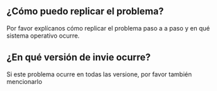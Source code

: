 ## ¿Cómo puedo replicar el problema?
Por favor explícanos cómo replicar el problema paso a a paso y en qué sistema operativo ocurre.
## ¿En qué versión de invie ocurre?
Si este problema ocurre en todas las versione, por favor también mencionarlo
